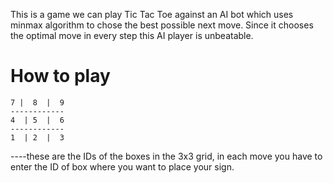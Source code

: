This is a game we can play Tic Tac Toe against an AI  bot  which uses minmax algorithm to chose the best possible next move. Since  it chooses the optimal  move in every step this AI player is unbeatable.
# How to play
    7 |  8  |  9
    ------------
    4  | 5  |  6
    ------------
    1  | 2  |  3

----these are the IDs of the boxes in the 3x3 grid, in each move you have to enter the ID of box where you want to place your sign.

